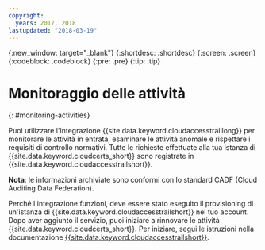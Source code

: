```yaml
---
copyright:
  years: 2017, 2018
lastupdated: "2018-03-19"
---
```

{:new_window: target="_blank"}
{:shortdesc: .shortdesc}
{:screen: .screen}
{:codeblock: .codeblock}
{:pre: .pre}
{:tip: .tip}

# Monitoraggio delle attività 
{: #monitoring-activities}

Puoi utilizzare l'integrazione {{site.data.keyword.cloudaccesstraillong}} per monitorare le attività in entrata, esaminare le attività anomale e rispettare i requisiti di controllo normativi. Tutte le richieste effettuate alla tua istanza di {{site.data.keyword.cloudcerts_short}} sono registrate in {{site.data.keyword.cloudaccesstrailshort}}.

**Nota**: le informazioni archiviate sono conformi con lo standard CADF (Cloud Auditing Data Federation).

Perché l'integrazione funzioni, deve essere stato eseguito il provisioning di un'istanza di {{site.data.keyword.cloudaccesstrailshort}} nel tuo account. Dopo aver aggiunto il servizio, puoi iniziare a rinnovare le attività {{site.data.keyword.cloudcerts_short}}. Per iniziare, segui le istruzioni nella documentazione [{{site.data.keyword.cloudaccesstrailshort}}](../cloud-activity-tracker/index.html#getting-started-with-cla).

